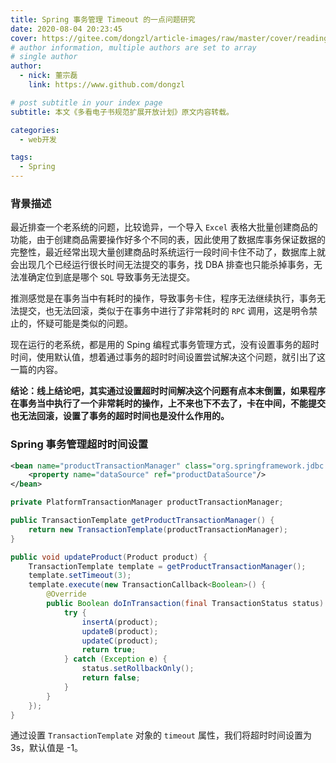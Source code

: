 ```yaml
---
title: Spring 事务管理 Timeout 的一点问题研究
date: 2020-08-04 20:23:45
cover: https://gitee.com/dongzl/article-images/raw/master/cover/reading_book.png
# author information, multiple authors are set to array
# single author
author:
  - nick: 董宗磊
    link: https://www.github.com/dongzl

# post subtitle in your index page
subtitle: 本文《多看电子书规范扩展开放计划》原文内容转载。

categories: 
  - web开发

tags: 
  - Spring
---
```


### 背景描述

最近排查一个老系统的问题，比较诡异，一个导入 `Excel` 表格大批量创建商品的功能，由于创建商品需要操作好多个不同的表，因此使用了数据库事务保证数据的完整性，最近经常出现大量创建商品时系统运行一段时间卡住不动了，数据库上就会出现几个已经运行很长时间无法提交的事务，找 DBA 排查也只能杀掉事务，无法准确定位到底是哪个 `SQL` 导致事务无法提交。

推测感觉是在事务当中有耗时的操作，导致事务卡住，程序无法继续执行，事务无法提交，也无法回滚，类似于在事务中进行了非常耗时的 `RPC` 调用，这是明令禁止的，怀疑可能是类似的问题。

现在运行的老系统，都是用的 Sping 编程式事务管理方式，没有设置事务的超时时间，使用默认值，想着通过事务的超时时间设置尝试解决这个问题，就引出了这一篇的内容。

**结论：线上结论吧，其实通过设置超时时间解决这个问题有点本末倒置，如果程序在事务当中执行了一个非常耗时的操作，上不来也下不去了，卡在中间，不能提交也无法回滚，设置了事务的超时时间也是没什么作用的。**

### Spring 事务管理超时时间设置

```xml
<bean name="productTransactionManager" class="org.springframework.jdbc.datasource.DataSourceTransactionManager">
    <property name="dataSource" ref="productDataSource"/>
</bean>
```

```java
private PlatformTransactionManager productTransactionManager;

public TransactionTemplate getProductTransactionManager() {
    return new TransactionTemplate(productTransactionManager);
}

public void updateProduct(Product product) {
    TransactionTemplate template = getProductTransactionManager();
    template.setTimeout(3);
    template.execute(new TransactionCallback<Boolean>() {
        @Override
        public Boolean doInTransaction(final TransactionStatus status) {
            try {
                insertA(product);
                updateB(product);
                updateC(product);
                return true;
            } catch (Exception e) {
                status.setRollbackOnly();
                return false;
            }
        }
    });
}
```

通过设置 `TransactionTemplate` 对象的 `timeout` 属性，我们将超时时间设置为 3s，默认值是 -1。